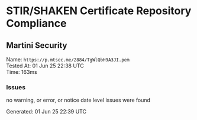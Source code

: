 # STIR/SHAKEN Certificate Repository Compliance

## Martini Security

Name: `https://p.mtsec.me/2884/TgWlQbH9A3JI.pem`\
Tested At: 01 Jun 25 22:38 UTC\
Time: 163ms

### Issues

no warning, or error, or notice date level issues were found

Generated: 01 Jun 25 22:39 UTC